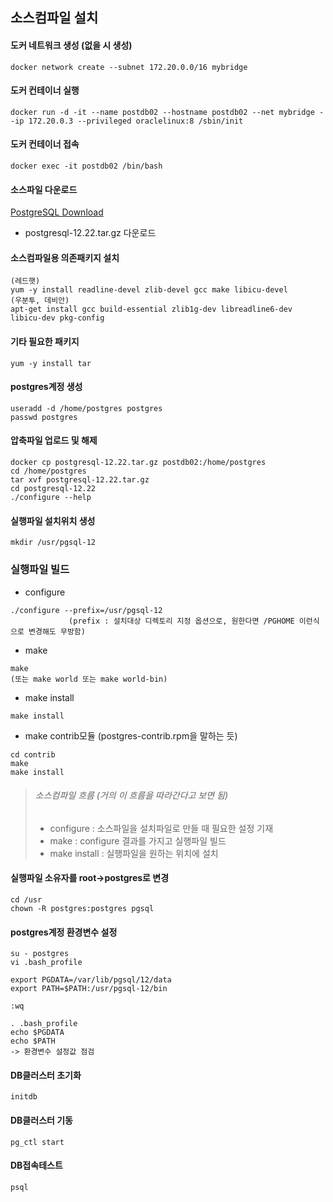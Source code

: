 ## 소스컴파일 설치

#### 도커 네트워크 생성 (없을 시 생성)
```
docker network create --subnet 172.20.0.0/16 mybridge
```

#### 도커 컨테이너 실행
```
docker run -d -it --name postdb02 --hostname postdb02 --net mybridge --ip 172.20.0.3 --privileged oraclelinux:8 /sbin/init
```

#### 도커 컨테이너 접속
```
docker exec -it postdb02 /bin/bash
```

#### 소스파일 다운로드
[PostgreSQL Download](https://www.postgresql.org/ftp/source/)
 * postgresql-12.22.tar.gz 다운로드

#### 소스컴파일용 의존패키지 설치
```
(레드햇)
yum -y install readline-devel zlib-devel gcc make libicu-devel
(우분투, 데비안)
apt-get install gcc build-essential zlib1g-dev libreadline6-dev libicu-dev pkg-config
```

#### 기타 필요한 패키지
```
yum -y install tar
```

#### postgres계정 생성
```
useradd -d /home/postgres postgres
passwd postgres
```

#### 압축파일 업로드 및 해제
```
docker cp postgresql-12.22.tar.gz postdb02:/home/postgres
cd /home/postgres
tar xvf postgresql-12.22.tar.gz
cd postgresql-12.22
./configure --help
```

#### 실행파일 설치위치 생성
```
mkdir /usr/pgsql-12
```

### 실행파일 빌드
- configure
```
./configure --prefix=/usr/pgsql-12
             (prefix : 설치대상 디렉토리 지정 옵션으로, 원한다면 /PGHOME 이런식으로 변경해도 무방함)
```

- make
```
make
(또는 make world 또는 make world-bin)
```

- make install 
```
make install
```
- make contrib모듈 (postgres-contrib.rpm을 말하는 듯)
```
cd contrib
make
make install
```

> ###### 소스컴파일 흐름 (거의 이 흐름을 따라간다고 보면 됨)    
> - configure : 소스파일을 설치파일로 만들 때 필요한 설정 기재    
> - make : configure 결과를 가지고 실행파일 빌드    
> - make install : 실행파일을 원하는 위치에 설치    


#### 실행파일 소유자를 root->postgres로 변경
```
cd /usr
chown -R postgres:postgres pgsql
```

#### postgres계정 환경변수 설정
```
su - postgres
vi .bash_profile

export PGDATA=/var/lib/pgsql/12/data
export PATH=$PATH:/usr/pgsql-12/bin

:wq

. .bash_profile
echo $PGDATA
echo $PATH
-> 환경변수 설정값 점검
```

#### DB클러스터 초기화
```
initdb
```
#### DB클러스터 기동
```
pg_ctl start
```

#### DB접속테스트
```
psql
```
